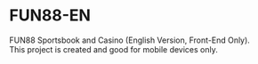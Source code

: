 # FUN88-EN
FUN88 Sportsbook and Casino (English Version, Front-End Only). <br>
This project is created and good for mobile devices only.
